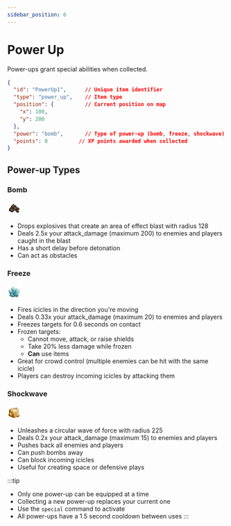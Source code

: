 ```yaml
---
sidebar_position: 6
---
```


# Power Up

Power-ups grant special abilities when collected.

```json
{
  "id": "PowerUp1",      // Unique item identifier
  "type": "power_up",    // Item type
  "position": {          // Current position on map
    "x": 100,
    "y": 200
  },
  "power": "bomb",       // Type of power-up (bomb, freeze, shockwave)
  "points": 0          // XP points awarded when collected
}
```

## Power-up Types

### Bomb

![Bomb Power Up](./images/coal.png)

- Drops explosives that create an area of effect blast with radius 128
- Deals 2.5x your attack_damage (maximum 200) to enemies and players caught in the blast
- Has a short delay before detonation
- Can act as obstacles

### Freeze

![Freeze Power Up](./images/crystal.png)

- Fires icicles in the direction you're moving
- Deals 0.33x your attack_damage (maximum 20) to enemies and players
- Freezes targets for 0.6 seconds on contact
- Frozen targets:
  - Cannot move, attack, or raise shields
  - Take 20% less damage while frozen
  - **Can** use items
- Great for crowd control (multiple enemies can be hit with the same icicle)
- Players can destroy incoming icicles by attacking them

### Shockwave

![Shockwave Power Up](./images/topaz.png)

- Unleashes a circular wave of force with radius 225
- Deals 0.2x your attack_damage (maximum 15) to enemies and players
- Pushes back all enemies and players
- Can push bombs away
- Can block incoming icicles
- Useful for creating space or defensive plays

:::tip

- Only one power-up can be equipped at a time
- Collecting a new power-up replaces your current one
- Use the `special` command to activate
- All power-ups have a 1.5 second cooldown between uses
  :::

